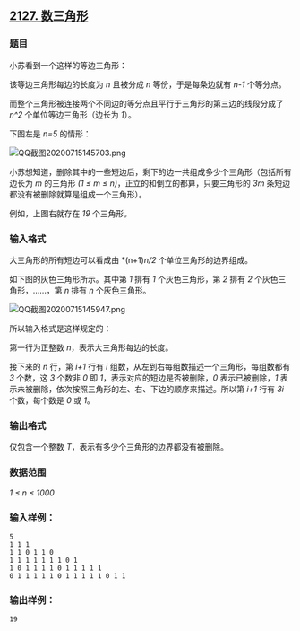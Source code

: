## [2127. 数三角形](https://www.acwing.com/problem/content/2129/)

### 题目

小苏看到一个这样的等边三角形：

该等边三角形每边的长度为 *n* 且被分成 *n* 等份，于是每条边就有 *n-1* 个等分点。

而整个三角形被连接两个不同边的等分点且平行于三角形的第三边的线段分成了 *n^2* 个单位等边三角形（边长为 *1*）。

下图左是 *n=5* 的情形：

 ![QQ截图20200715145703.png](https://cdn.acwing.com/media/article/image/2020/07/15/19_69d4e3aec6-QQ截图20200715145703.png)

小苏想知道，删除其中的一些短边后，剩下的边一共组成多少个三角形（包括所有边长为 *m* 的三角形 *(1 ≤ m ≤ n)*，正立的和倒立的都算，只要三角形的 *3m* 条短边都没有被删除就算是组成一个三角形）。

例如，上图右就存在 *19* 个三角形。

### 输入格式

大三角形的所有短边可以看成由 *(n+1)*n/2* 个单位三角形的边界组成。

如下图的灰色三角形所示。其中第 *1* 排有 *1* 个灰色三角形，第 *2* 排有 *2* 个灰色三角形，……，第 *n* 排有 *n* 个灰色三角形。

 ![QQ截图20200715145947.png](https://cdn.acwing.com/media/article/image/2020/07/15/19_ca2d3562c6-QQ截图20200715145947.png)

所以输入格式是这样规定的：

第一行为正整数 *n*，表示大三角形每边的长度。

接下来的 *n* 行，第 *i+1* 行有 *i* 组数，从左到右每组数描述一个三角形，每组数都有 *3* 个数，这 *3* 个数非 *0* 即 *1*，表示对应的短边是否被删除，*0* 表示已被删除，*1* 表示未被删除，依次按照三角形的左、右、下边的顺序来描述。所以第 *i+1* 行有 *3i* 个数，每个数是 *0* 或 *1*。

### 输出格式

仅包含一个整数 *T*，表示有多少个三角形的边界都没有被删除。

### 数据范围

*1 ≤ n ≤ 1000*

### 输入样例：

```
5
1 1 1
1 1 0 1 1 0
1 1 1 1 1 1 1 0 1
1 0 1 1 1 1 0 1 1 1 1 1
0 1 1 1 1 1 0 1 1 1 1 1 0 1 1
```

### 输出样例：

```
19
```
